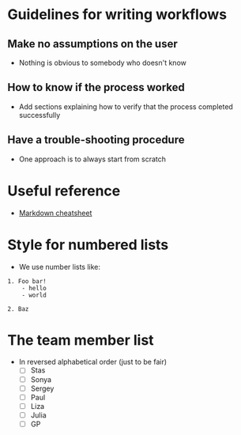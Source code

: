 # Guidelines for writing workflows

## Make no assumptions on the user
- Nothing is obvious to somebody who doesn't know

## How to know if the process worked
- Add sections explaining how to verify that the process completed successfully

## Have a trouble-shooting procedure
- One approach is to always start from scratch

# Useful reference
- [Markdown cheatsheet](https://github.com/adam-p/markdown-here/wiki/Markdown-Cheatsheet)

# Style for numbered lists
- We use number lists like:
```
1. Foo bar!
    - hello
    - world
    
2. Baz
```

# The team member list
- In reversed alphabetical order (just to be fair)
    - [ ] Stas
    - [ ] Sonya
    - [ ] Sergey
    - [ ] Paul
    - [ ] Liza
    - [ ] Julia
    - [ ] GP
